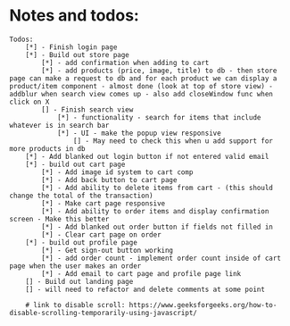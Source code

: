 # Notes and todos:
    Todos:
        [*] - Finish login page
        [*] - Build out store page
            [*] - add confirmation when adding to cart
            [*] - add products (price, image, title) to db - then store page can make a request to db and for each product we can display a product/item component - almost done (look at top of store view) - addblur when search view comes up - also add closeWindow func when click on X
            [] - Finish search view
                [*] - functionality - search for items that include whatever is in search bar
                [*] - UI - make the popup view responsive
                    [] - May need to check this when u add support for more products in db
        [*] - Add blanked out login button if not entered valid email 
        [*] - build out cart page
            [*] - Add image id system to cart comp
            [*] - Add back button to cart page
            [*] - Add ability to delete items from cart - (this should change the total of the transaction)
            [*] - Make cart page responsive
            [*] - Add ability to order items and display confirmation screen - Make this better
            [*] - Add blanked out order button if fields not filled in
            [*] - Clear cart page on order
        [*] - build out profile page
            [*] - Get sign-out button working
            [*] - add order count - implement order count inside of cart page when the user makes an order
            [*] - Add email to cart page and profile page link
        [] - Build out landing page
        [] - will need to refactor and delete comments at some point

        # link to disable scroll: https://www.geeksforgeeks.org/how-to-disable-scrolling-temporarily-using-javascript/ 